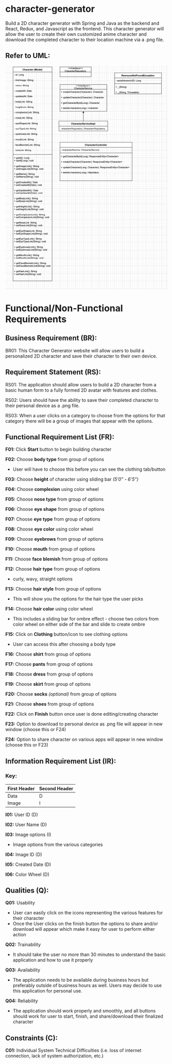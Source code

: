 # character-generator
Build a 2D character generator with Spring and Java as the backend and React, Redux, and Javascript as the frontend. This character generator will allow the user to create their own customized anime character and download the completed character to their location machine via a .png file.  

## Refer to UML:

![](src/main/resources/images/character_uml_.png)

# Functional/Non-Functional Requirements


## Business Requirement (BR):
BR01: This Character Generator website will allow users to build a personalized 2D character and save their character to their own device.

## Requirement Statement (RS):
RS01: The application should allow users to build a 2D character from a basic human form to a fully formed 2D avatar with features and clothes.

RS02: Users should have the ability to save their completed character to their personal device as a .png file.

RS03: When a user clicks on a category to choose from the options for that category there will be a group of images that appear with the options.

## Functional Requirement List (FR):

**F01:** Click **Start** button to begin building character

**F02:** Choose **body type** from group of options

* User will have to choose this before you can see the clothing tab/button

**F03:** Choose **height** of character using sliding bar *(5’0” - 6’5”)*

**F04:** Choose **complexion** using color wheel

**F05:** Choose **nose type** from group of options

**F06:** Choose **eye shape** from group of options

**F07:** Choose **eye type** from group of options

**F08:** Choose **eye color** using color wheel

**F09:** Choose **eyebrows** from group of options

**F10:** Choose **mouth** from group of options

**F11:** Choose **face blemish** from group of options

**F12:** Choose **hair type** from group of options

* curly, wavy, straight options

**F13:** Choose **hair style** from group of options 

* This will show you the options for the hair type the user picks

**F14:** Choose **hair color** using color wheel
 
* This includes a sliding bar for ombre effect - choose two colors from color wheel on either side of the bar and slide to create ombre

**F15:** Click on **Clothing** button/icon to see clothing options 

* User can access this after choosing a body type

**F16:** Choose **shirt** from group of options

**F17:** Choose **pants** from group of options

**F18:** Choose **dress** from group of options

**F19:** Choose **skirt** from group of options

**F20:** Choose **socks** *(optional)* from group of options

**F21:** Choose **shoes** from group of options

**F22:** Click on **Finish** button once user is done editing/creating character

**F23:** Option to download to personal device as .png file will appear in new window (choose this or F24)

**F24:** Option to share character on various apps will appear in new window (choose this or F23)

## Information Requirement List (IR):

### Key:

First Header | Second Header
------------ | -------------
Data			| D
Image			| I


**I01:** User ID (D)

**I02:** User Name (D)

**I03:** Image options (I)

* Image options from the various categories
 
**I04:** Image ID (D)

**I05:** Created Date (D)

**I06:** Color Wheel (D)

## Qualities (Q):

**Q01:** Usability

* User can easily click on the icons representing the various features for their character
* Once the User clicks on the finish button the options to share and/or download will appear which make it easy for user to perform either action

**Q02:** Trainability

* It should take the user no more than 30 minutes to understand the basic application and how to use it properly

**Q03:** Availability

* The application needs to be available during business hours but preferably outside of business hours as well. Users may decide to use this application for personal use.

**Q04:** Reliability

* The application should work properly and smoothly, and all buttons should work for user to start, finish, and share/download their finalized character

## Constraints (C):

**C01:** Individual System Technical Difficulties (i.e. loss of internet connection, lack of system authorization, etc.)
